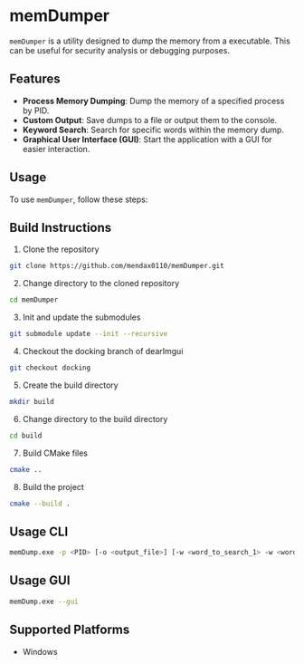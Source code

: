# memDumper

`memDumper` is a utility designed to dump the memory from a executable. This can be useful for security analysis or debugging purposes.

## Features

- **Process Memory Dumping**: Dump the memory of a specified process by PID.
- **Custom Output**: Save dumps to a file or output them to the console.
- **Keyword Search**: Search for specific words within the memory dump.
- **Graphical User Interface (GUI)**: Start the application with a GUI for easier interaction.


## Usage

To use `memDumper`, follow these steps:

## Build Instructions
1. Clone the repository
```bash
git clone https://github.com/mendax0110/memDumper.git
```

2. Change directory to the cloned repository
```bash
cd memDumper
```

3. Init and update the submodules
```bash
git submodule update --init --recursive
```

4. Checkout the docking branch of dearImgui
```bash
git checkout docking
```

5. Create the build directory
```bash
mkdir build
```

6. Change directory to the build directory
```bash
cd build
```

7. Build CMake files
```bash
cmake ..
```

8. Build the project
```bash
cmake --build .
```

## Usage CLI
```bash
memDump.exe -p <PID> [-o <output_file>] [-w <word_to_search_1> -w <word_to_search_2>]
```

## Usage GUI
```bash
memDump.exe --gui
```

## Supported Platforms
- Windows